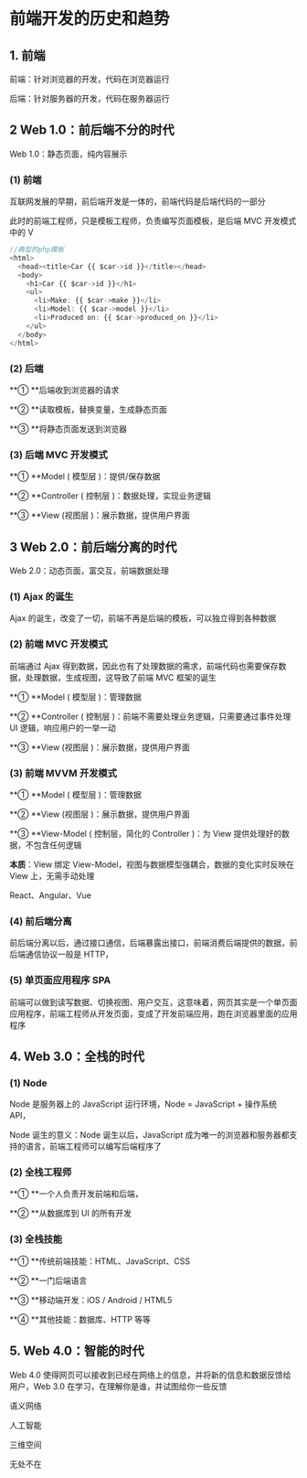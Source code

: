 # 前端开发的历史和趋势

## 1\. 前端

前端：针对浏览器的开发，代码在浏览器运行

后端：针对服务器的开发，代码在服务器运行

## 2 Web 1.0：前后端不分的时代

Web 1.0：静态页面，纯内容展示

### \(1\) 前端

互联网发展的早期，前后端开发是一体的，前端代码是后端代码的一部分

此时的前端工程师，只是模板工程师，负责编写页面模板，是后端 MVC 开发模式中的 V

```javascript
//典型的php模板
<html>
  <head><title>Car {{ $car->id }}</title></head>
  <body>
    <h1>Car {{ $car->id }}</h1>
    <ul>
      <li>Make: {{ $car->make }}</li>
      <li>Model: {{ $car->model }}</li>
      <li>Produced on: {{ $car->produced_on }}</li>
    </ul>
  </body>
</html>
```
### \(2\) 后端

**① **后端收到浏览器的请求

**② **读取模板，替换变量，生成静态页面

**③ **将静态页面发送到浏览器

### \(3\) 后端 MVC 开发模式

**① **Model \( 模型层 \)：提供/保存数据

**② **Controller \( 控制层 \)：数据处理，实现业务逻辑

**③ **View \(视图层 \)：展示数据，提供用户界面

## 3 Web 2.0：前后端分离的时代

Web 2.0：动态页面，富交互，前端数据处理

### \(1\) Ajax 的诞生

Ajax 的诞生，改变了一切，前端不再是后端的模板，可以独立得到各种数据

### \(2\) 前端 MVC 开发模式

前端通过 Ajax 得到数据，因此也有了处理数据的需求，前端代码也需要保存数据，处理数据，生成视图，这导致了前端 MVC 框架的诞生

**① **Model \( 模型层 \)：管理数据

**② **Controller \( 控制层 \)：前端不需要处理业务逻辑，只需要通过事件处理 UI 逻辑，响应用户的一举一动

**③ **View \(视图层 \)：展示数据，提供用户界面

### \(3\) 前端 MVVM 开发模式

**① **Model \( 模型层 \)：管理数据

**② **View \(视图层 \)：展示数据，提供用户界面

**③ **View\-Model \( 控制层，简化的 Controller \)：为 View 提供处理好的数据，不包含任何逻辑

**本质**：View 绑定 View\-Model，视图与数据模型强耦合，数据的变化实时反映在 View 上，无需手动处理

React、Angular、Vue

### \(4\) 前后端分离

前后端分离以后，通过接口通信，后端暴露出接口，前端消费后端提供的数据，前后端通信协议一般是 HTTP，

### \(5\) 单页面应用程序 SPA

前端可以做到读写数据、切换视图、用户交互，这意味着，网页其实是一个单页面应用程序，前端工程师从开发页面，变成了开发前端应用，跑在浏览器里面的应用程序

## 4\. Web 3.0：全栈的时代

### \(1\) Node

Node 是服务器上的 JavaScript 运行环境，Node = JavaScript \+ 操作系统 API，

Node 诞生的意义：Node 诞生以后，JavaScript 成为唯一的浏览器和服务器都支持的语言，前端工程师可以编写后端程序了

### \(2\) 全栈工程师

**① **一个人负责开发前端和后端，

**② **从数据库到 UI 的所有开发

### \(3\) 全栈技能

**① **传统前端技能：HTML、JavaScript、CSS

**② **一门后端语言

**③ **移动端开发：iOS / Android / HTML5

**④ **其他技能：数据库、HTTP 等等

## 5\. Web 4.0：智能的时代

Web 4.0 使得网页可以接收到已经在网络上的信息，并将新的信息和数据反馈给用户，Web 3.0 在学习，在理解你是谁，并试图给你一些反馈

语义网络

人工智能

三维空间

无处不在




















